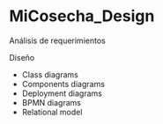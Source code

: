# MiCosecha_Design

Análisis de requerimientos 

Diseño

- Class diagrams
- Components diagrams
- Deployment diagrams
- BPMN diagrams
- Relational model
